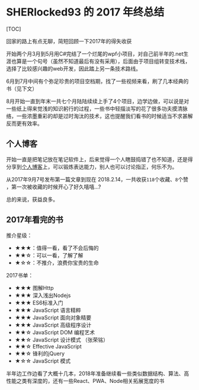 # SHERlocked93 的 2017 年终总结

[TOC]

回家的路上有点无聊，简短回顾一下2017年的得失收获

开始两个月3月到5月用C#完结了一个烂尾的wpf小项目，对自己前半年的.net生涯也算是一个句号（虽然不知道最后有没有采用），后面由于项目组转变技术栈，选择了比较感兴趣的web开发，因此踏上另一条技术路线。

6月到7月中间有个弥足珍贵的项目空档期，找了一些视频来看，刷了几本经典的书（见下文）

8月开始一直到年末一共七个月陆陆续续上手了4个项目，边学边做，可以说是对一些纸上得来觉浅的知识躬行的过程，一些书中轻描淡写的花了很多功夫摸清脉络，一些浓墨重彩的却是过时淘汰的技术，这也提醒我们看书的时候适当不求甚解反而更有效率。

## 个人博客

开始一直是把笔记放在笔记软件上，后来觉得一个人瞎鼓捣错了也不知道，还是得分享到[个人博客](https://segmentfault.com/blog/sherlocked93)上，可以锻炼表达能力，别人也可以讨论指正，何乐不为。

从2017年9月7号发布第一篇文章到现在 2018.2.14，一共收获`118`个收藏、`8`个赞 ，第一次被收藏的时候开心了好久嘻嘻...?

总的来说，获益良多。

## 2017年看完的书

推介星级：

* ★★★：值得一看，看了不会后悔的
* ★★☆：可以一看，了解了解
* ★☆☆：不推介，浪费你宝贵的生命

2017书单：

* ★★★ 图解Http
* ★★★ 深入浅出Nodejs
* ★★★ ES6标准入门
* ★★★ JavaScript 语言精粹
* ★★★ JavaScript 面向对象精要
* ★★★ JavaScript 高级程序设计 
* ★★☆ JavaScript DOM 编程艺术
* ★★☆ JavaScript 设计模式 （张荣铭）
* ★★☆ Effective JavaScript
* ★★☆ 锋利的jQuery
* ★☆☆ JavaScript 模式

半年边工作边看了大概十几本，2018年准备继续看一些类似数据结构、算法、高性能之类有深度的，还有一些React、PWA、Node相关拓展宽度的书